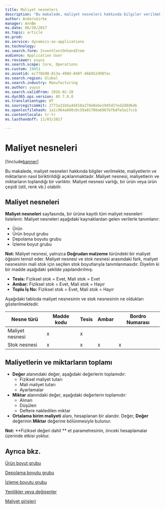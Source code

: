 ```yaml
---
title: Maliyet nesneleri
description: "Bu makalede, maliyet nesneleri hakkında bilgiler verilmekte, maliyetlerin ve miktarların nasıl biriktirildiği açıklanmaktadır. Maliyet nesnesi, maliyetlerin ve miktarların toplandığı bir varlıktır. Maliyet nesnesi varlığı, bir ürün veya ürün çeşidi (stil, renk vb.) olabilir."
author: AndersGirke
manager: AnnBe
ms.date: 06/20/2017
ms.topic: article
ms.prod: 
ms.service: dynamics-ax-applications
ms.technology: 
ms.search.form: InventCostOnhandItem
audience: Application User
ms.reviewer: yuyus
ms.search.scope: Core, Operations
ms.custom: 19451
ms.assetid: ec776b98-813a-490d-848f-468452d98fac
ms.search.region: Global
ms.search.industry: Manufacturing
ms.author: yuyus
ms.search.validFrom: 2016-02-28
ms.dyn365.ops.version: AX 7.0.0
ms.translationtype: HT
ms.sourcegitcommit: 2771a31b5a4d418a27de0ebe1945d1fed2d8d6d6
ms.openlocfilehash: 1a1c964a890c0c59a01700a6987bfbdfe5a17ccb
ms.contentlocale: tr-tr
ms.lasthandoff: 11/03/2017

---
```


# <a name="cost-objects"></a>Maliyet nesneleri

[!include[banner](../includes/banner.md)]


Bu makalede, maliyet nesneleri hakkında bilgiler verilmekte, maliyetlerin ve miktarların nasıl biriktirildiği açıklanmaktadır. Maliyet nesnesi, maliyetlerin ve miktarların toplandığı bir varlıktır. Maliyet nesnesi varlığı, bir ürün veya ürün çeşidi (stil, renk vb.) olabilir.  

## <a name="cost-objects"></a>Maliyet nesneleri

**Maliyet nesneleri** sayfasında, bir ürüne kayıtlı tüm maliyet nesneleri listelenir. Maliyet nesneleri aşağıdaki kaynaklardan gelen verilerle tanımlanır:

-   Ürün
-   Ürün boyut grubu
-   Depolama boyutu grubu
-   İzleme boyut grubu

**Not:** Maliyet nesnesi, yalnızca **Doğrudan malzeme** türündeki bir maliyet öğesini temsil eder. Maliyet nesnesi ve stok nesnesi arasındaki fark, maliyet nesnesinin mali stok için seçilen stok boyutlarıyla tanımlanmasıdır. Diyelim ki bir madde aşağıdaki şekilde yapılandırılmış:

-   **Tesis:** Fiziksel stok = Evet, Mali stok = Evet
-   **Ambar:** Fiziksel stok = Evet, Mali stok = Hayır
-   **Toplu İş No:** Fiziksel stok = Evet, Mali stok = Hayır

Aşağıdaki tabloda maliyet nesnesinin ve stok nesnesinin ne oldukları gösterilmektedir.

| Nesne türü      | Madde kodu | Tesis | Ambar | Bordro Numarası |
|------------------|-------------|------|-----------|-----------|
| Maliyet nesnesi      | x           | x    |           |           |
| Stok nesnesi | x           | x    |  x        | x         |

## <a name="accumulation-of-costs-and-quantities"></a>Maliyetlerin ve miktarların toplamı
-   **Değer** alanındaki değer, aşağıdaki değerlerin toplamıdır:
    -   Fiziksel maliyet tutarı
    -   Mali maliyet tutarı
    -   Ayarlamalar
-   **Miktar** alanındaki değer, aşağıdaki değerlerin toplamıdır:
    -   Alınan
    -   Düşülen
    -   Deftere nakledilen miktar
-   **Ortalama birim maliyeti** alanı, hesaplanan bir alandır. Değer, **Değer** değerinin **Miktar** değerine bölünmesiyle bulunur.

**Not:** **Fiziksel değeri dahil ** et parametresinin, önceki hesaplamalar üzerinde etkisi yoktur.

<a name="see-also"></a>Ayrıca bkz.
--------

[Ürün boyut grubu](https://technet.microsoft.com/en-us/library/aa499382.aspx)

[Depolama boyutu grubu](https://technet.microsoft.com/en-us/library/hh209317.aspx)

[İzleme boyutu grubu](https://technet.microsoft.com/en-us/library/hh209465.aspx)

[Yenilikler veya değişenler](../../fin-and-ops/get-started/whats-new-changed.md)

[Maliyet girişleri](cost-entries.md)




